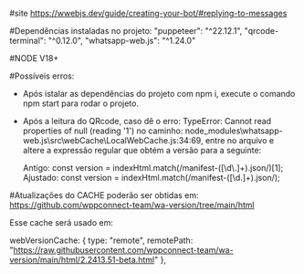 #site
https://wwebjs.dev/guide/creating-your-bot/#replying-to-messages


#Dependências instaladas no projeto: 
    "puppeteer": "^22.12.1",
    "qrcode-terminal": "^0.12.0",
    "whatsapp-web.js": "^1.24.0"

#NODE V18+

#Possíveis erros:
- Após istalar as dependências do projeto com npm i, execute o comando npm start para rodar o projeto.
- Após a leitura do QRcode, caso dê o erro: TypeError: Cannot read properties of null (reading '1') no caminho:
node_modules\whatsapp-web.js\src\webCache\LocalWebCache.js:34:69, entre no arquivo e altere a expressão regular
que obtém a versão para a seguinte:  

   Antigo:    const version = indexHtml.match(/manifest-([\d\\.]+)\.json/)[1];
   Ajustado:  const version = indexHtml.match(/manifest-([\d\.]+).json/);


#Atualizações do CACHE poderão ser obtidas em:
https://github.com/wppconnect-team/wa-version/tree/main/html

Esse cache será usado em:

webVersionCache: {
  type: "remote",
  remotePath:
    "https://raw.githubusercontent.com/wppconnect-team/wa-version/main/html/2.2413.51-beta.html"
},